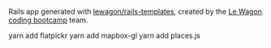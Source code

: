 Rails app generated with [lewagon/rails-templates](https://github.com/lewagon/rails-templates), created by the [Le Wagon coding bootcamp](https://www.lewagon.com) team.


yarn add flatpickr
yarn add mapbox-gl
yarn add places.js
